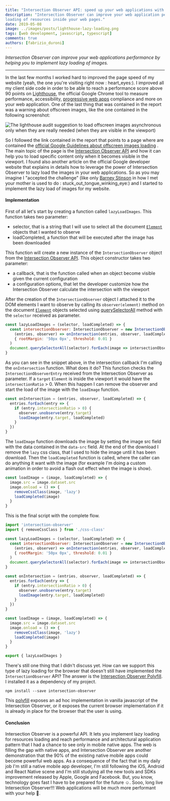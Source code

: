 ```yaml
---
title: "Intersection Observer API: speed up your web applications with lazy loading"
description: "Intersection Observer can improve your web application performance by helping you to implement lazy
loading of resources inside your web pages."
date: 2019-05-08
image: ../images/posts/lighthouse-lazy-loading.png
tags: [web development, javascript, typescript]
comments: true
authors: [fabrizio_duroni]
---
```


*Intersection Observer can improve your web applications performance by helping you to implement lazy loading of
images.*

---

In the last few months I worked hard to improved the page speed of my website (yeah, the one you're visiting right now :
heart_eyes:). I improved all my client side code in order to be able to reach a performance score above 90 points
on [Lighthouse](https://developers.google.com/web/tools/lighthouse/), the official Google Chrome tool to measure
performance,
accessibility, [progressive web apps](/2019/03/03/github-pages-progressive-web-app/ "progressive web app")
compliance and more on your web application. One of the last thing that was contained in the report was a warning about
offscreen images, like the one contained in the following screenshot:

![The lighthouse audit suggestion to load offscreen images asynchronous only when they are really needed (when they are visible in the viewport)](../images/posts/intersection-observer-offscreen-audit.jpg)

So I followed the link contained in the report that points to a page where are contained
the [official Google Guidelines about offscreen images loading](https://developers.google.com/web/tools/lighthouse/audits/offscreen-images)
. The main topic of the page is
the [Intersection Observer API](https://developer.mozilla.org/en-US/docs/Web/API/Intersection_Observer_API) and how it
can help you to load specific content only when it becomes visible in the viewport. I found also another article on the
official Google developer website that explains in details how to leverage the power of Intersection Observer to lazy
load the images in your web applications. So as you may imagine I "accepted the challenge" (like
only [Barney Stinson](https://en.wikipedia.org/wiki/Barney_Stinson) in how I met your mother is used to do :
stuck_out_tongue_winking_eye:) and I started to implement the lazy load of images for my website.

#### Implementation

First of all let's start by creating a function called `lazyLoadImages`. This function takes two parameter:

* selector, that is a string that I will use to select all the
  document [`Element`](https://developer.mozilla.org/en-US/docs/Web/API/Element "document element") objects that I
  wanted to observe
* loadCompleted, a function that will be executed after the image has been downloaded

This function will create a new instance of the `IntersectionObserver` object from
the [Intersection Observer API](https://developer.mozilla.org/en-US/docs/Web/API/Intersection_Observer_API). This object
constructor takes two parameter:

* a callback, that is the function called when an object become visible given the current configuration
* a configuration options, that let the developer customize how the Intersection Observer calculate the intersection
  with the viewport

After the creation of the `IntersectionObserver` object I attached it to the DOM elements I want to observe by calling
its `observer(element)` method on the
document [`Element`](https://developer.mozilla.org/en-US/docs/Web/API/Element "document element") objects selected
using [querySelectorAll](https://developer.mozilla.org/en-US/docs/Web/API/Document/querySelectorAll "document querySelectorAll")
method with the `selector` received as parameter.

```javascript
const lazyLoadImages = (selector, loadCompleted) => {
  const intersectionObserver: IntersectionObserver = new IntersectionObserver(
    (entries, observer) => onIntersection(entries, observer, loadCompleted),
    { rootMargin: '50px 0px', threshold: 0.01 }
  )
  document.querySelectorAll(selector).forEach(image => intersectionObserver.observe(image))
}
```

As you can see in the snippet above, in the intersection callback I'm calling the `onIntersection` function. What does
it do? This function checks the `IntersectionObserverEntry` received from the Intersection Observer as parameter. If
a `target` `Element` is inside the viewport it would have the `intersectionRatio` > 0. When this happen I can remove the
observer and start the load of the image with the `loadImage` function.

```javascript
const onIntersection = (entries, observer, loadCompleted) => {
  entries.forEach(entry => {
    if (entry.intersectionRatio > 0) {
      observer.unobserve(entry.target)
      loadImage(entry.target, loadCompleted)
    }
  })
}
```

The `loadImage` function downloads the image by setting the image src field with the data contained in the `data-src`
field. At the end of the download I remove the `lazy` css class, that I used to hide the image until it has been
download. Then the `loadCompleted` function is called, where the caller can do anything it want with the image (for
example I'm doing a custom animation in order to avoid a flash out effect when the image is show).

```javascript
const loadImage = (image, loadCompleted) => {
  image.src = image.dataset.src
  image.onload = () => {
    removeCssClass(image, 'lazy')
    loadCompleted(image)
  }
}
```

This is the final script with the complete flow.

```javascript
import 'intersection-observer'
import { removeCssClass } from './css-class'

const lazyLoadImages = (selector, loadCompleted) => {
  const intersectionObserver: IntersectionObserver = new IntersectionObserver(
    (entries, observer) => onIntersection(entries, observer, loadCompleted),
    { rootMargin: '50px 0px', threshold: 0.01 }
  )
  document.querySelectorAll(selector).forEach(image => intersectionObserver.observe(image))
}

const onIntersection = (entries, observer, loadCompleted) => {
  entries.forEach(entry => {
    if (entry.intersectionRatio > 0) {
      observer.unobserve(entry.target)
      loadImage(entry.target, loadCompleted)
    }
  })
}

const loadImage = (image, loadCompleted) => {
  image.src = image.dataset.src
  image.onload = () => {
    removeCssClass(image, 'lazy')
    loadCompleted(image)
  }
}

export { lazyLoadImages }
```

There's still one thing that I didn't discuss yet. How can we support this type of lazy loading for the browser that
doesn't still have implemented the `IntersectionObserver` API? The answer is
the [Intersection Observer Polyfill](https://github.com/w3c/IntersectionObserver/tree/master/polyfill). I installed it
as a dependency of my project.

```shell
npm install --save intersection-observer
```

This [polyfill](https://en.wikipedia.org/wiki/Polyfill_(programming) "polyfill programming") exposes an ad hoc
implementation in vanilla javascript of the Intersection Observer, or it exposes the current browser implementation if
it is already in place for the browser that the user is using.

#### Conclusion

Intersection Observer is a powerful API. It lets you implement lazy loading for resources loading and reach performance
and architectural application pattern that I had a chance to see only in mobile native apps. The web is filling the gap
with native apps, and Intersection Observer are another demonstration that the 90% of the existing native mobile apps
could become powerful web apps. As a consequence of the fact that in my daily job I'm still a native mobile app
developer, I'm still following the iOS, Android and React Native scene and I'm still studying all the new tools and SDKs
improvement released by Apple, Google and Facebook. But, you know, technology goes fast I have to be prepared for the
future :relaxed:. Sooo, long live Intersection Observer!!! Web applications will be much more performant with your
help :green_heart:.
